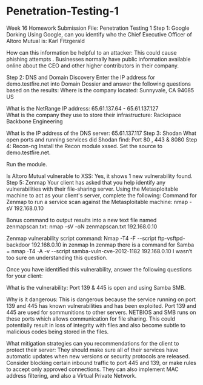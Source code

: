 # Penetration-Testing-1
Week 16 Homework Submission File: Penetration Testing 1
Step 1: Google Dorking
Using Google, can you identify who the Chief Executive Officer of Altoro Mutual is:
 Karl Fitzgerald


How can this information be helpful to an attacker: 
This could cause phishing attempts . Businesses normally have public information available online about the CEO and other higher contributors in their company. 


Step 2: DNS and Domain Discovery
Enter the IP address for demo.testfire.net into Domain Dossier and answer the following questions based on the results:
Where is the company located:
Sunnyvale, CA 94085 US


What is the NetRange IP address: 
65.61.137.64 - 65.61.137.127  
What is the company they use to store their infrastructure:
Rackspace Backbone Engineering 


What is the IP address of the DNS server:
65.61.137.117
Step 3: Shodan
What open ports and running services did Shodan find: 
Port 80 , 443 & 8080
Step 4: Recon-ng
Install the Recon module xssed.
Set the source to demo.testfire.net.

Run the module.


Is Altoro Mutual vulnerable to XSS: Yes, it shows 1 new vulnerability found. 
Step 5: Zenmap
Your client has asked that you help identify any vulnerabilities with their file-sharing server. Using the Metasploitable machine to act as your client's server, complete the following:
Command for Zenmap to run a service scan against the Metasploitable machine: 
nmap -sV 192.168.0.10


Bonus command to output results into a new text file named zenmapscan.txt:
nmap -sV -oN zenmapscan.txt 192.168.0.10




Zenmap vulnerability script command:
Nmap -T4 -F --script ftp-vsftpd-backdoor 192.168.0.10 in zenmap
In zenmap there is a command for Samba = nmap -T4 -A -v --script samba-vuln-cve-2012-1182 192.168.0.10
I wasn’t too sure on understanding this question. 


Once you have identified this vulnerability, answer the following questions for your client:


What is the vulnerability:
Port 139 & 445 is open and using Samba SMB.


Why is it dangerous: 
This is dangerous because the service running on port 139 and 445 has known vulnerabilities and has been exploited. Port 139 and 445 are used for sommunitions to other servers. NETBIOS and SMB runs on these ports which allows communication for file sharing. This could potentially result in loss of integrity with files and also become subtle to malicious codes being stored in the files. 


What mitigation strategies can you recommendations for the client to protect their server:
They should make sure all of their services have automatic updates when new versions or security protocols are released. Consider blocking certain inbound traffic to port 445 and 139, or make rules to accept only approved connections. They can also implement MAC address filtering, and also a Virtual Private Network. 
